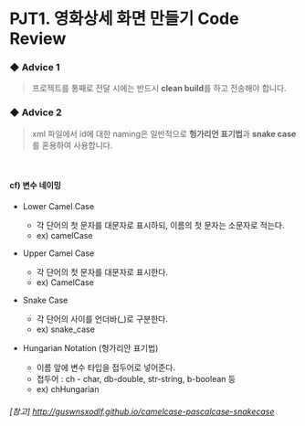 # PJT1. 영화상세 화면 만들기 Code Review

### ◆ Advice 1
> 프로젝트를 통째로 전달 시에는 반드시 <b>clean build</b>를 하고 전송해야 합니다.

### ◆ Advice 2
> xml 파일에서 id에 대한 naming은 일반적으로 <b>헝가리언 표기법</b>과 <b>snake case</b>를 혼용하여 사용합니다. 

<br>

#### cf) 변수 네이밍
* Lower Camel Case
  * 각 단어의 첫 문자를 대문자로 표시하되, 이름의 첫 문자는 소문자로 적는다.
  * ex) camelCase
  
* Upper Camel Case
  * 각 단어의 첫 문자를 대문자로 표시한다.
  * ex) CamelCase
  
* Snake Case
  * 각 단어의 사이를 언더바(_)로 구분한다.
  * ex) snake_case
  
* Hungarian Notation (헝가리안 표기법)
  * 이름 앞에 변수 타입을 접두어로 넣어준다.
  * 접두어 : ch - char, db-double, str-string, b-boolean 등
  * ex) chHungarian
  
###### [참고] http://guswnsxodlf.github.io/camelcase-pascalcase-snakecase
